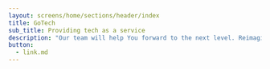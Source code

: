 ```yaml
---
layout: screens/home/sections/header/index
title: GoTech
sub_title: Providing tech as a service
description: "Our team will help You forward to the next level. Reimagine your business into a software-first business with our custom software design and development approach!"
button:
  - link.md
---
```

